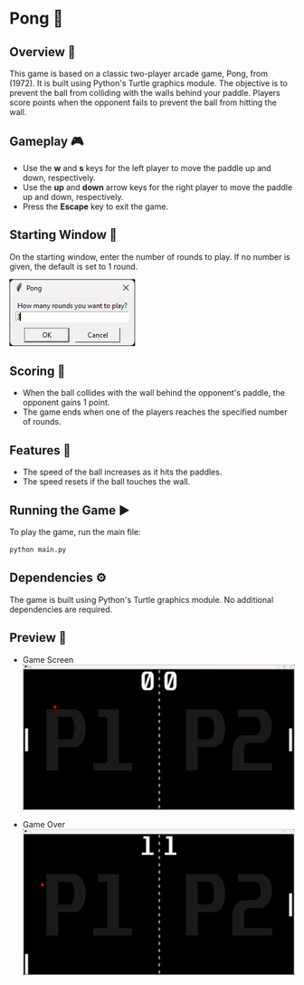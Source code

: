 # Pong 🏓

## Overview 📄

This game is based on a classic two-player arcade game, Pong, from (1972). It is built using Python's Turtle graphics module. The objective is to prevent the ball from colliding with the walls behind your paddle. Players score points when the opponent fails to prevent the ball from hitting the wall.

## Gameplay 🎮

- Use the **w** and **s** keys for the left player to move the paddle up and down, respectively.
- Use the **up** and **down** arrow keys for the right player to move the paddle up and down, respectively.
- Press the **Escape** key to exit the game.

## Starting Window 🔲

On the starting window, enter the number of rounds to play. If no number is given, the default is set to 1 round. <br>

![start-window](screenshots/start-window.png)

## Scoring 🎯

- When the ball collides with the wall behind the opponent's paddle, the opponent gains 1 point.
- The game ends when one of the players reaches the specified number of rounds.

## Features 💫

- The speed of the ball increases as it hits the paddles.
- The speed resets if the ball touches the wall.

## Running the Game ▶️

To play the game, run the main file:

```bash
python main.py
```

## Dependencies ⚙️

The game is built using Python's Turtle graphics module. No additional dependencies are required.

## Preview 📸

- Game Screen <br>
![start-window](screenshots/game.png)

- Game Over <br>
![game-over](screenshots/game-over.gif)
